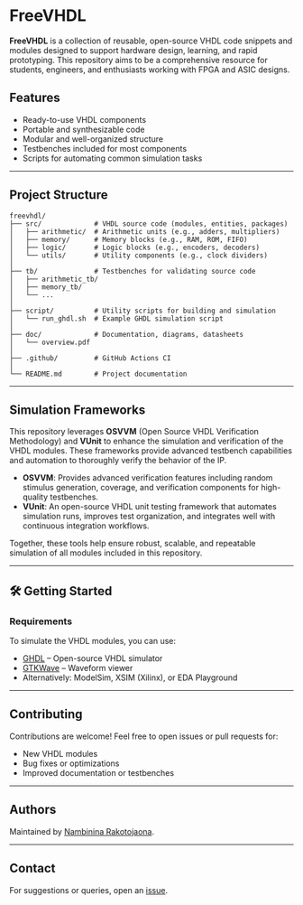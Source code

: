 
# FreeVHDL

**FreeVHDL** is a collection of reusable, open-source VHDL code snippets and modules designed to support hardware design, learning, and rapid prototyping. This repository aims to be a comprehensive resource for students, engineers, and enthusiasts working with FPGA and ASIC designs.

## Features

- Ready-to-use VHDL components  
- Portable and synthesizable code  
- Modular and well-organized structure  
- Testbenches included for most components  
- Scripts for automating common simulation tasks  

---

## Project Structure

```
freevhdl/
├── src/             # VHDL source code (modules, entities, packages)
│   ├── arithmetic/  # Arithmetic units (e.g., adders, multipliers)
│   ├── memory/      # Memory blocks (e.g., RAM, ROM, FIFO)
│   ├── logic/       # Logic blocks (e.g., encoders, decoders)
│   └── utils/       # Utility components (e.g., clock dividers)
│
├── tb/              # Testbenches for validating source code
│   ├── arithmetic_tb/
│   ├── memory_tb/
│   └── ...
│
├── script/          # Utility scripts for building and simulation
│   └── run_ghdl.sh  # Example GHDL simulation script
│
├── doc/             # Documentation, diagrams, datasheets
│   └── overview.pdf
│
├── .github/         # GitHub Actions CI 
│
└── README.md        # Project documentation
```

---

## Simulation Frameworks

This repository leverages **OSVVM** (Open Source VHDL Verification Methodology) and **VUnit** to enhance the simulation and verification of the VHDL modules. These frameworks provide advanced testbench capabilities and automation to thoroughly verify the behavior of the IP.

- **OSVVM**: Provides advanced verification features including random stimulus generation, coverage, and verification components for high-quality testbenches.  
- **VUnit**: An open-source VHDL unit testing framework that automates simulation runs, improves test organization, and integrates well with continuous integration workflows.

Together, these tools help ensure robust, scalable, and repeatable simulation of all modules included in this repository.

---

## 🛠️ Getting Started

### Requirements

To simulate the VHDL modules, you can use:

- [GHDL](https://ghdl.github.io/ghdl/) – Open-source VHDL simulator  
- [GTKWave](http://gtkwave.sourceforge.net/) – Waveform viewer  
- Alternatively: ModelSim, XSIM (Xilinx), or EDA Playground  

---

## Contributing

Contributions are welcome! Feel free to open issues or pull requests for:

- New VHDL modules  
- Bug fixes or optimizations  
- Improved documentation or testbenches  

---

## Authors

Maintained by [Nambinina Rakotojaona](https://github.com/nambhine1).

---

## Contact

For suggestions or queries, open an [issue](https://github.com/nambhine1/freevhdl/issues).
